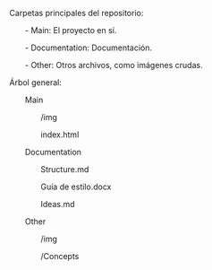 Carpetas principales del repositorio:

&emsp;&emsp;- Main: El proyecto en sí.

&emsp;&emsp;- Documentation: Documentación.

&emsp;&emsp;- Other: Otros archivos, como imágenes crudas.

Árbol general:

&emsp;&emsp;Main

&emsp;&emsp;&emsp;&emsp;/img

&emsp;&emsp;&emsp;&emsp;index.html

&emsp;&emsp;Documentation

&emsp;&emsp;&emsp;&emsp;Structure.md
	
&emsp;&emsp;&emsp;&emsp;Guía de estilo.docx

&emsp;&emsp;&emsp;&emsp;Ideas.md
	
&emsp;&emsp;Other

&emsp;&emsp;&emsp;&emsp;/img

&emsp;&emsp;&emsp;&emsp;/Concepts